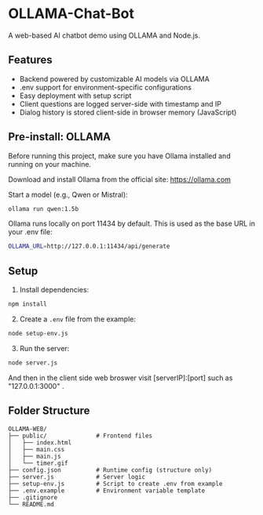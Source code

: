 # OLLAMA-Chat-Bot

A web-based AI chatbot demo using OLLAMA and Node.js.

## Features

- Backend powered by customizable AI models via OLLAMA
- .env support for environment-specific configurations
- Easy deployment with setup script
- Client questions are logged server-side with timestamp and IP
- Dialog history is stored client-side in browser memory (JavaScript)

## Pre-install: OLLAMA

Before running this project, make sure you have Ollama installed and running on your machine.

Download and install Ollama from the official site: https://ollama.com

Start a model (e.g., Qwen or Mistral):
```bash
ollama run qwen:1.5b
```

Ollama runs locally on port 11434 by default. This is used as the base URL in your .env file:
```bash
OLLAMA_URL=http://127.0.0.1:11434/api/generate
```

## Setup

1. Install dependencies:

```bash
npm install
```

2. Create a `.env` file from the example:

```bash
node setup-env.js
```

3. Run the server:

```bash
node server.js
```

And then in the client side web broswer visit [serverIP]:[port] such as "127.0.0.1:3000" .

## Folder Structure

```
OLLAMA-WEB/
├── public/              # Frontend files
│   ├── index.html
│   ├── main.css
│   ├── main.js
│   └── timer.gif
├── config.json          # Runtime config (structure only)
├── server.js            # Server logic
├── setup-env.js         # Script to create .env from example
├── .env.example         # Environment variable template
├── .gitignore
└── README.md
```

